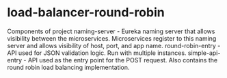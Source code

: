 # load-balancer-round-robin

Components of project
naming-server - Eureka naming server that allows visibility between the microservices. Microservices register to this naming server and allows visibility of host, port, and app name.
round-robin-entry - API used for JSON validation logic. Run with multiple instances.
simple-api-entry - API used as the entry point for the POST request. Also contains the round robin load balancing implementation.
